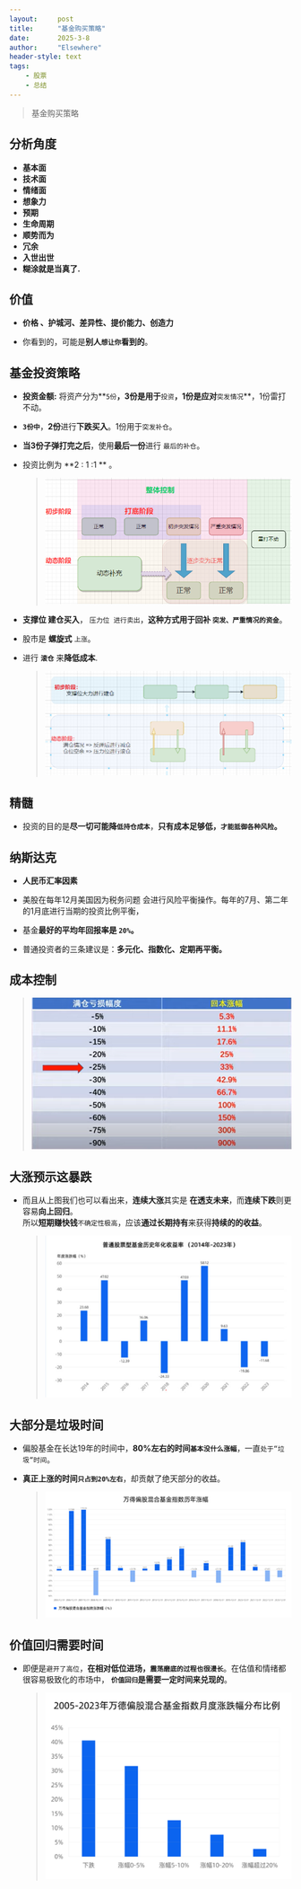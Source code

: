 ```yaml
---
layout: 	post
title: 		"基金购买策略"
date:       2025-3-8
author: 	"Elsewhere"
header-style: text
tags:
    - 股票 
    - 总结
---
```


> 基金购买策略



## 分析角度  

 - **基本面** 
 - **技术面** 
 - **情绪面** 
 - **想象力** 
 - **预期** 
 - **生命周期**  
 - **顺势而为** 
 - **冗余**    
 - **入世出世**  
 - **糊涂就是当真了.**



## 价值   

- **价格 、护城河、差异性、提价能力、创造力**   

- 你看到的，可能是**别人`想让你`看到的**。



## 基金投资策略

- **投资金额:** 将资产分为**`5份`**，**3份**是用于**`投资`**，**1份**是应对**`突发情况`**，1份雷打不动。
- **`3份中`**，**2份**进行**下跌买入**。1份用于`突发补仓`。  
- **当3份子弹打完之后**，使用**最后一份**进行 `最后的补仓`。 
- 投资比例为 **2 : 1 :1 ** 。

	> ![img](/img/2025/03/08/1.png)



- **支撑位 建仓买入**， `压力位 进行卖出`，**这种方式用于回补 `突发、严重情况的资金`**。

- 股市是 **螺旋式** `上涨`。

- 进行 **`滚仓`** 来**降低成本**.

	> ![img](/img/2025/03/08/2.png)

## 精髓

- 投资的目的是**尽一切可能降`低持仓成本`**，**只有成本足够低，`才能抵御各种风险`。**

  

## 纳斯达克

- **人民币汇率因素**

- 美股在每年12月美国因为税务问题 会进行风险平衡操作。每年的7月、第二年的1月底进行当期的投资比例平衡，

- 基金**最好的平均年回报率是 `20%`。**
- 普通投资者的三条建议是：**多元化、指数化、定期再平衡。**



## 成本控制

> ![img](/img/2025/03/08/3.png)



## 大涨预示这暴跌

- 而且从上图我们也可以看出来，**连续大涨**其实是 **在透支未来**，而**连续下跌**则更容易**向上回归**。   
  所以**短期赚快钱**`不确定性极高`，应该**通过长期持有**来获得**持续的的收益**。

	> ![img](/img/2025/03/08/4.jpg)



## 大部分是垃圾时间

- 偏股基金在长达19年的时间中，**80%左右的时间`基本没什么涨幅`**，一直`处于“垃圾“时间`。
- **真正上涨的时间`只占到20%左右`**，却贡献了绝天部分的收益。

	> ![img](/img/2025/03/08/5.png)



## 价值回归需要时间

- 即便是`避开了高位`，**在相对低位进场，`震荡磨底的过程也很漫长`**。在估值和情绪都很容易极致化的市场中，
  **`价值回归`是需要一定时间来兑现的**。

	> ![img](/img/2025/03/08/6.png)

